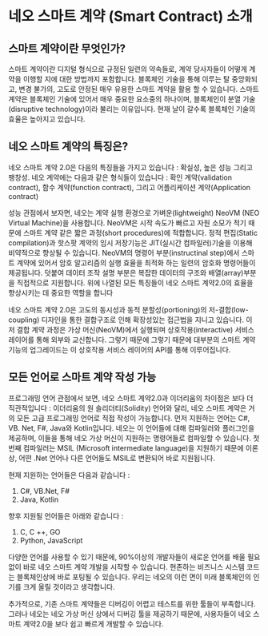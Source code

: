 # 네오 스마트 계약 (Smart Contract) 소개

## 스마트 계약이란 무엇인가?
스마트 계약이란 디지털 형식으로 규정된 일련의 약속들로, 계약 당사자들이 어떻게 계약을 이행할 지에 대한 방법까지 포함합니다. 
블록체인 기술을 통해 이루는 탈 중앙화되고, 변경 불가의, 고도로 안정된 매우 유용한 스마트 계약을 활용 할 수 있습니다. 스마트 계약은 
블록체인 기술에 있어서 매우 중요한 요소중의 하나이며, 블록체인이 분열 기술(disruptive technology)이라 불리는 이유입니다. 
현재 날이 갈수록 블록체인 기술의 효율은 높아지고 있습니다.

## 네오 스마트 계약의 특징은?

네오 스마트 계약 2.0은 다음의 특징들을 가지고 있습니다 : 확실성, 높은 성능 그리고 팽창성.
네오 계약에는 다음과 같은 형식들이 있습니다 : 
확인 계약(validation contract), 함수 계약(function contract), 그리고 어플리케이션 계약(Application contract)

성능 관점에서 보자면, 네오는 계약 실행 환경으로 가벼운(lightweight) NeoVM (NEO Virtual Machine)을 사용합니다. 
NeoVM은 시작 속도가 빠르고 자원 소모가 적기 때문에 스마트 계약 같은 짧은 과정(short procedures)에 적합합니다. 
정적 편집(Static compilation)과 핫스팟 계약의 임시 저장기능은 JIT(실시간 컴파일러)기술을 이용해 비약적으로 향상될 수 있습니다. NeoVM의 
명령어 부분(instructinal step)에서 스마트 계약에 있어서 암호 알고리즘의 실행 효율을 최적화 하는 일련의 암호화 명령어들이 제공됩니다. 
덧붙여 데이터 조작 설명 부분은 복잡한 데이터의 구조와 배열(array)부분을 직접적으로 지원합니다. 
위에 나열된 모든 특징들이 네오 스마트 계약2.0의 효율을 향상시키는 데 중요한 역할을 합니다

네오 스마트 계약 2.0은 고도의 동시성과 동적 분할성(portioning)의 저-결합(low-coupling) 디자인을 통한 결합구조로 인해 
확장성있는 접근법을 지니고 있습니다. 이 저 결합 계약 과정은 가상 머신(NeoVM)에서 실행되며 상호작용(interactive) 서비스 레이어를 통해 
외부와 교신합니다. 그렇기 때문에 그렇기 때문에 대부분의 스마트 계약 기능의 업그레이드는 이 상호작용 서비스 레이어의 API를 통해 이루어집니다.

## 모든 언어로 스마트 계약 작성 가능

프로그래밍 언어 관점에서 보면, 네오 스마트 계약2.0과 이더리움의 차이점은 보다 더 직관적입니다 : 
이더리움의 원 솔리더티(Solidity) 언어와 달리, 네오 스마트 계약은 거의 모든 고급 프로그래밍 언어로 직접 작성이 가능합니다. 
먼저 지원하는 언어는 C#, VB. Net, F#, Java와 Kotlin입니다. 네오는 이 언어들에 대해 컴파일러와 플러그인을 제공하며, 
이들을 통해 네오 가상 머신이 지원하는 명령어들로 컴파일할 수 있습니다. 첫 번째 컴파일러는 MSIL (Microsoft intermediate language)을 
지원하기 때문에 이론상, 어떤 .Net 언어나 다른 언어들도 MSIL로 변환되어 바로 지원됩니다. 

현재 지원하는 언어들은 다음과 같습니다 : 

1) C#, VB.Net, F#
2) Java, Kotlin

향후 지원될 언어들은 아래와 같습니다 :

1) C, C ++, GO
2) Python, JavaScript

다양한 언어를 사용할 수 있기 때문에, 90%이상의 개발자들이 새로운 언어를 배울 필요 없이 바로 네오 스마트 계약 개발을 시작할 수 있습니다. 
현존하는 비즈니스 시스템 코드는 블록체인상에 바로 포팅될 수 있습니다. 우리는 네오의 이런 면이 미래 블록체인의 인기를 크게 올릴 것이라고 생각합니다. 

추가적으로, 기존 스마트 계약들은 디버깅이 어렵고 테스트를 위한 툴들이 부족합니다. 그러나 네오는 네오 가상 머신 상에서 디버깅 툴을 제공하기 때문에, 
사용자들이 네오 스마트 계약2.0을 보다 쉽고 빠르게 개발할 수 있습니다. 
